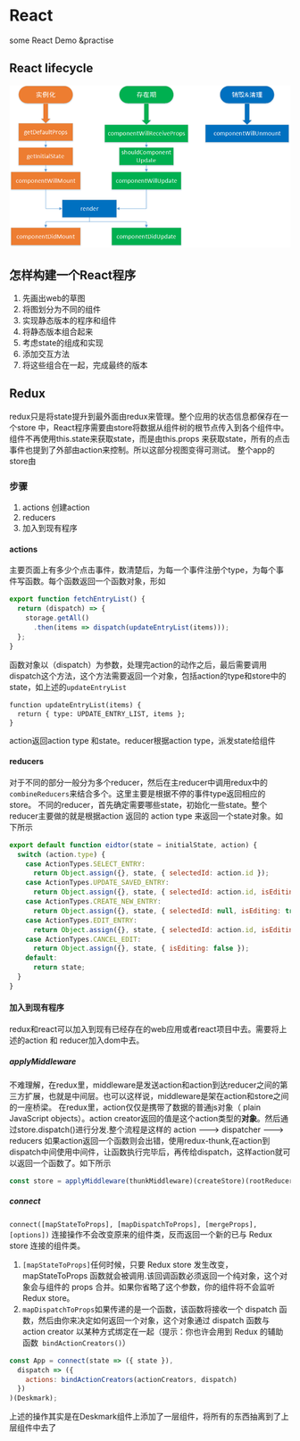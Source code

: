 # React
some React Demo &practise

## React lifecycle
![ajs-life](./READMEResource/ajs-life.png)

## 怎样构建一个React程序
1. 先画出web的草图
2. 将图划分为不同的组件
3. 实现静态版本的程序和组件
4. 将静态版本组合起来
5. 考虑state的组成和实现
6. 添加交互方法
7. 将这些组合在一起，完成最终的版本

## Redux
redux只是将state提升到最外面由redux来管理。整个应用的状态信息都保存在一个store 中，React程序需要由store将数据从组件树的根节点传入到各个组件中。组件不再使用this.state来获取state，而是由this.props 来获取state，所有的点击事件也提到了外部由action来控制。所以这部分视图变得可测试。
整个app的store由

### 步骤
1. actions 创建action
2. reducers
3. 加入到现有程序

#### actions
主要页面上有多少个点击事件，数清楚后，为每一个事件注册个type，为每个事件写函数。每个函数返回一个函数对象，形如

```javascript
export function fetchEntryList() {
  return (dispatch) => {
    storage.getAll()
      .then(items => dispatch(updateEntryList(items)));
  };
}
```
函数对象以（dispatch）为参数，处理完action的动作之后，最后需要调用dispatch这个方法，这个方法需要返回一个对象，包括action的type和store中的state，如上述的`updateEntryList`
```
function updateEntryList(items) {
  return { type: UPDATE_ENTRY_LIST, items };
}
```
action返回action type 和state。reducer根据action type，派发state给组件

#### reducers
对于不同的部分一般分为多个reducer，然后在主reducer中调用redux中的`combineReducers`来结合多个。这里主要是根据不停的事件type返回相应的store。
不同的reducer，首先确定需要哪些state，初始化一些state。整个reducer主要做的就是根据action 返回的 action type 来返回一个state对象。如下所示
```javascript
export default function eidtor(state = initialState, action) {
  switch (action.type) {
    case ActionTypes.SELECT_ENTRY:
      return Object.assign({}, state, { selectedId: action.id });
    case ActionTypes.UPDATE_SAVED_ENTRY:
      return Object.assign({}, state, { selectedId: action.id, isEditing: false });
    case ActionTypes.CREATE_NEW_ENTRY:
      return Object.assign({}, state, { selectedId: null, isEditing: true });
    case ActionTypes.EDIT_ENTRY:
      return Object.assign({}, state, { selectedId: action.id, isEditing: true });
    case ActionTypes.CANCEL_EDIT:
      return Object.assign({}, state, { isEditing: false });
    default:
      return state;
  }
}
```


####  加入到现有程序
redux和react可以加入到现有已经存在的web应用或者react项目中去。需要将上述的action 和 reducer加入dom中去。


##### applyMiddleware
不难理解，在redux里，middleware是发送action和action到达reducer之间的第三方扩展，也就是中间层。也可以这样说，middleware是架在action和store之间的一座桥梁。
在redux里，action仅仅是携带了数据的普通js对象（ plain JavaScript objects）。action creator返回的值是这个action类型的**对象**。然后通过store.dispatch()进行分发.整个流程是这样的
action ---> dispatcher ---> reducers
如果action返回一个函数则会出错，使用redux-thunk,在action到dispatch中间使用中间件，让函数执行完毕后，再传给dispatch，这样action就可以返回一个函数了。如下所示
```javascript
const store = applyMiddleware(thunkMiddleware)(createStore)(rootReducer);
```
##### connect
`connect([mapStateToProps], [mapDispatchToProps], [mergeProps], [options])`
连接操作不会改变原来的组件类，反而返回一个新的已与 Redux store 连接的组件类。

1. `[mapStateToProps]`任何时候，只要 Redux store 发生改变，mapStateToProps 函数就会被调用.该回调函数必须返回一个纯对象，这个对象会与组件的 props 合并。如果你省略了这个参数，你的组件将不会监听 Redux store。
2. `mapDispatchToProps`如果传递的是一个函数，该函数将接收一个 dispatch 函数，然后由你来决定如何返回一个对象，这个对象通过 dispatch 函数与 action creator 以某种方式绑定在一起（提示：你也许会用到 Redux 的辅助函数` bindActionCreators()`）

```javascript
const App = connect(state => ({ state }),
  dispatch => ({
    actions: bindActionCreators(actionCreators, dispatch)
  })
)(Deskmark);
```
上述的操作其实是在Deskmark组件上添加了一层组件，将所有的东西抽离到了上层组件中去了

